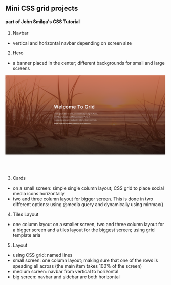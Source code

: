 ## Mini CSS grid projects

#### part of John Smilga's CSS Tutorial

1. Navbar

- vertical and horizontal navbar depending on screen size

2. Hero

- a banner placed in the center; different backgrounds for small and large screens
<p align-items: center>
    <img src='./images/02-hero.png' width='500'>
</p>
<br/><br/>

3. Cards

- on a small screen: simple single column layout; CSS grid to place social media icons horizontally
- two and three column layout for bigger screen. This is done in two different options: using @media query and dynamically using minmax()

4. Tiles Layout

- one column layout on a smaller screen, two and three column layout for a bigger screen and a tiles layout for the biggest screen; using grid template aria

5. Layout

- using CSS grid: named lines
- small screen: one column layout; making sure that one of the rows is speading all across (the main item takes 100% of the screen)
- medium screen: navbar from vertical to horizontal
- big screen: navbar and sidebar are both horizontal
